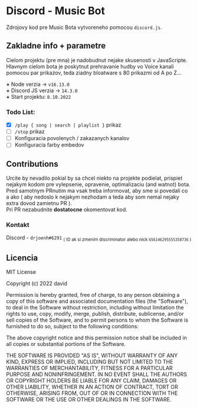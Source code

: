 # Discord - Music Bot

Zdrojovy kod pre Music Bota vytvoreneho pomocou `discord.js`.

## Zakladne info + parametre

Cielom projektu (pre mna) je nadobudnut nejake skusenosti v JavaScripte.</br>
Hlavnym cielom bota je poskytnut prehravanie hudby vo Voice kanali pomocou par prikazov, teda ziadny bloatware s 80 prikazmi od A po Z...

**+** Node verzia -> `v16.13.0`</br>
**+** Discord JS verzia -> `14.3.0`</br>
**+** Start projektu: `8.10.2022`</br>

### Todo List:
 - [x] `/play { song | search | playlist }` prikaz
 - [ ] `/stop` prikaz
 - [ ] Konfiguracia povolenych / zakazanych kanalov
 - [ ] Konfiguracia farby embedov

## Contributions

Urcite by nevadilo pokial by sa chcel niekto na projekte podielat, prispiet nejakym kodom pre vylepsenie, opravenie, optimalizaciu (and watnot) bota. Pred samotnym PRnutim ma vsak treba informovat, aby sme si povedali co a ako ( aby nedoslo k nejakym nezhodam a teda aby som nemal nejaky extra dovod zamietnu PR ).</br>
Pri PR nezabudnite **dostatocne** okomentovat kod.

### Kontakt
Discord - `drjoenh#6291` <sub> ( ID ak si zmenim discriminator alebo nick `656146295555358736` )</sub>

## Licencia
MIT License

Copyright (c) 2022 david

Permission is hereby granted, free of charge, to any person obtaining a copy
of this software and associated documentation files (the "Software"), to deal
in the Software without restriction, including without limitation the rights
to use, copy, modify, merge, publish, distribute, sublicense, and/or sell
copies of the Software, and to permit persons to whom the Software is
furnished to do so, subject to the following conditions:

The above copyright notice and this permission notice shall be included in all
copies or substantial portions of the Software.

THE SOFTWARE IS PROVIDED "AS IS", WITHOUT WARRANTY OF ANY KIND, EXPRESS OR
IMPLIED, INCLUDING BUT NOT LIMITED TO THE WARRANTIES OF MERCHANTABILITY,
FITNESS FOR A PARTICULAR PURPOSE AND NONINFRINGEMENT. IN NO EVENT SHALL THE
AUTHORS OR COPYRIGHT HOLDERS BE LIABLE FOR ANY CLAIM, DAMAGES OR OTHER
LIABILITY, WHETHER IN AN ACTION OF CONTRACT, TORT OR OTHERWISE, ARISING FROM,
OUT OF OR IN CONNECTION WITH THE SOFTWARE OR THE USE OR OTHER DEALINGS IN THE
SOFTWARE.